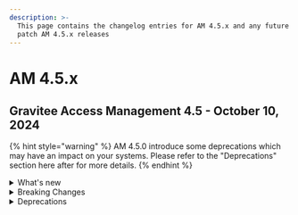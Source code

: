 ```yaml
---
description: >-
  This page contains the changelog entries for AM 4.5.x and any future minor or
  patch AM 4.5.x releases
---
```


# AM 4.5.x

## Gravitee Access Management 4.5 - October 10, 2024

{% hint style="warning" %}
AM 4.5.0 introduce some deprecations which may have an impact on your systems. Please refer to the "Deprecations" section here after for more details.&#x20;
{% endhint %}

<details>

<summary>What's new</summary>

## Repositories

A new repository scope named `gateway` has been introduced in AM 4.5.0.&#x20;

## Token generation

For all domains created from AM 4.5.0 the `sub` claim will not represent the user internalID as it was the case previously.&#x20;

## AWS Certificate plugin

An AWS certificate plugin is now available as EE feature. Thanks to this plugin you can load certificate provided by AWS Secret Manager.

## Reporters

Reporters have been improved in this new version of Access Management:

* additional reporters can be configured as "global" in order to collect audits events coming from all the domains linked to this organization.
* Events for domain creation and domain deletion are now published in the organization reporters.&#x20;
* The kafka reporter has been improved to manage Schema Registry

## OpenID

We improved the OAuth2 / OpenID specification more strictly regarding the usage of the response\_mode paramet

## Group mapper

Identity Providers now provide a [Group Mapper](../../guides/identity-providers/user-and-role-mapping.md) section.

## Cache Layer

A cache layer has been introduce to limit the Database access during the user authentication flow.&#x20;

</details>

<details>

<summary>Breaking Changes</summary>

## Redirect Uris

On application creation or update `redirect_uris` is now required for application with type WEB, NATIVE or SPA.&#x20;

## Token generation

For all domains created from AM 4.5.0 the `sub` claim will not represent the user internalID as it was the case previously. The `sub` value is now an opaque value computed based on the user externalId and the identity provider identifier. Even if this value is opaque, it will remain the same for a given user accross multiple token generations as per the requirement of the OIDC specification.&#x20;

<mark style="color:red;">**NOTE:**</mark> For all domains created in previous version, the sub claim remains the user internalId.

## Repositories

A new repository scope named `gateway` has been introduced in AM 4.5.0.&#x20;

The new gateway scope will manage entities which was previously managed by the `oauth2` scope and the `management` scope:

* ScopeApproval&#x20;
* AuthenticationFlowContext
* LoginAttempts
* RateLimit
* VerifyAttempt

If you managed to define two differente databases for the `management` and the `oauth2` scopes, please configure the `gateway` scope to target the same database as the `oauth2` scope as ScopeApproval are now managed by the `gateway` scope. If you want to dedicate a database for the gateway scope you will have to migrate the scope\_approvals collection to the new database.

Previously, all the settings related to the repositories where define at the root level of the `gravitee.yaml` with the scope name as section name

{% code lineNumbers="true" %}
```yaml
management:
  type: mongodb
  mongodb: 
    uri: ...
    
oauth2:
  type: mongodb
  mongodb: 
    uri: ...
```
{% endcode %}

Starting from 4.5.0, a `repositories` section has been introduce to easily identify the settings related to the repository layer.

<pre class="language-yaml" data-line-numbers><code class="lang-yaml"><strong>repositories:
</strong><strong>  management:
</strong><strong>    type: mongodb
</strong>    mongodb: 
      uri: ...
    
  oauth2:
    type: mongodb
    mongodb: 
      uri: ...
  
  gateway:
    type: mongodb
    mongodb: 
      uri: ...
</code></pre>

If you were using environment variable to provide database settings remember to:

* adapt the variable name to includ the "repositories" keyword
* add the settings for the gateway scope

</details>

<details>

<summary>Deprecations</summary>

## Audits

For kafka and File reporters, the `status` attibute has been deprecated for removal. The recommanded way to get access to the status is now the `outcome` structure which contains the `status` and a `message` fields. If you are using one of these reporter, please update your consumer to rely on the outcome structure

</details>
